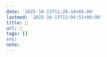 ```yaml
---
date: '2025-10-13T11:26:10+08:00'
lastmod: '2025-10-13T13:04:51+08:00'
title: 󰎇
url: 󰎇
tags: []
src:
note:
---
```

